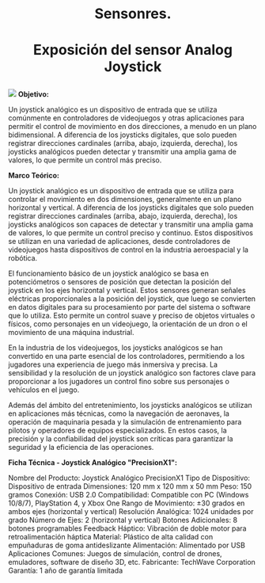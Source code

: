 # <p align="center">Sensonres.</p>
# <p align="center"> Exposición del sensor Analog Joystick </p>
![](https://www.electronicwings.com/storage/PlatformSection/TopicContent/123/icon/Analog%20Joystick(0).jpg)
**Objetivo:** </p>
Un joystick analógico es un dispositivo de entrada que se utiliza comúnmente en controladores de videojuegos y otras aplicaciones para permitir el control de movimiento en dos direcciones, a menudo en un plano bidimensional. A diferencia de los joysticks digitales, que solo pueden registrar direcciones cardinales (arriba, abajo, izquierda, derecha), los joysticks analógicos pueden detectar y transmitir una amplia gama de valores, lo que permite un control más preciso.

**Marco Teórico:** </p>
Un joystick analógico es un dispositivo de entrada que se utiliza para controlar el movimiento en dos dimensiones, generalmente en un plano horizontal y vertical. A diferencia de los joysticks digitales que solo pueden registrar direcciones cardinales (arriba, abajo, izquierda, derecha), los joysticks analógicos son capaces de detectar y transmitir una amplia gama de valores, lo que permite un control preciso y continuo. Estos dispositivos se utilizan en una variedad de aplicaciones, desde controladores de videojuegos hasta dispositivos de control en la industria aeroespacial y la robótica.

El funcionamiento básico de un joystick analógico se basa en potenciómetros o sensores de posición que detectan la posición del joystick en los ejes horizontal y vertical. Estos sensores generan señales eléctricas proporcionales a la posición del joystick, que luego se convierten en datos digitales para su procesamiento por parte del sistema o software que lo utiliza. Esto permite un control suave y preciso de objetos virtuales o físicos, como personajes en un videojuego, la orientación de un dron o el movimiento de una máquina industrial.

En la industria de los videojuegos, los joysticks analógicos se han convertido en una parte esencial de los controladores, permitiendo a los jugadores una experiencia de juego más inmersiva y precisa. La sensibilidad y la resolución de un joystick analógico son factores clave para proporcionar a los jugadores un control fino sobre sus personajes o vehículos en el juego.

Además del ámbito del entretenimiento, los joysticks analógicos se utilizan en aplicaciones más técnicas, como la navegación de aeronaves, la operación de maquinaria pesada y la simulación de entrenamiento para pilotos y operadores de equipos especializados. En estos casos, la precisión y la confiabilidad del joystick son críticas para garantizar la seguridad y la eficiencia de las operaciones.

**Ficha Técnica - Joystick Analógico "PrecisionX1":** </p>
Nombre del Producto: Joystick Analógico PrecisionX1
Tipo de Dispositivo: Dispositivo de entrada
Dimensiones: 120 mm x 120 mm x 50 mm
Peso: 150 gramos
Conexión: USB 2.0
Compatibilidad: Compatible con PC (Windows 10/8/7), PlayStation 4, y Xbox One
Rango de Movimiento: ±30 grados en ambos ejes (horizontal y vertical)
Resolución Analógica: 1024 unidades por grado
Número de Ejes: 2 (horizontal y vertical)
Botones Adicionales: 8 botones programables
Feedback Háptico: Vibración de doble motor para retroalimentación háptica
Material: Plástico de alta calidad con empuñaduras de goma antideslizante
Alimentación: Alimentado por USB
Aplicaciones Comunes: Juegos de simulación, control de drones, emuladores, software de diseño 3D, etc.
Fabricante: TechWave Corporation
Garantía: 1 año de garantía limitada
